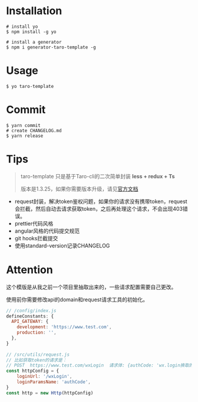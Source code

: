 # Installation

```
# install yo
$ npm install -g yo

# install a generator
$ npm i generator-taro-template -g
```

# Usage

```
$ yo taro-template
```

# Commit

```shell
$ yarn commit
# create CHANGELOG.md
$ yarn release
```

# Tips

> taro-template 只是基于Taro-cli的二次简单封装  **less + redux + Ts**
>
> 版本是1.3.25，如果你需要版本升级，请见[官方文档]([https://nervjs.github.io/taro/docs/GETTING-STARTED.html#%E6%9B%B4%E6%96%B0](https://nervjs.github.io/taro/docs/GETTING-STARTED.html#更新))

- request封装，解决token鉴权问题，如果你的请求没有携带token，request会拦截，然后自动去请求获取token，之后再处理这个请求，不会出现403错误。
- prettier代码风格
- angular风格的代码提交规范
- git hooks拦截提交
- 使用standard-version记录CHANGELOG

# Attention

这个模版是从我之前一个项目里抽取出来的，一些请求配置需要自己更改。

使用前你需要修改api的domain和request请求工具的初始化。

```js
// /config/index.js
defineConstants: {
  API_GATEWAY: {
    development: 'https://www.test.com',
    production: '',
  },
}
  
// /src/utils/request.js
// 比如获取token的请求是：
// POST  https://www.test.com/wxLogin  请求体: {authCode: 'wx.login换取的临时登录凭证'}
const httpConfig = {
	loginUrl: '/wxLogin',
	loginParamsName: 'authCode',
}
const http = new Http(httpConfig)
```

